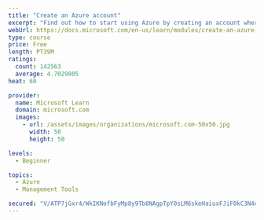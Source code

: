 ```yaml
---
title: "Create an Azure account"
excerpt: "Find out how to start using Azure by creating an account where you’ll see services and personal settings for identity, billing, and preferences."
webUrl: https://docs.microsoft.com/en-us/learn/modules/create-an-azure-account/
type: course
price: Free
length: PT39M
ratings:
  count: 142563
  average: 4.7029805
heat: 60

provider:
  name: Microsoft Learn
  domain: microsoft.com
  images:
    - url: /assets/images/organizations/microsoft.com-50x50.jpg
      width: 50
      height: 50

levels:
  - Beginner

topics:
  - Azure
  - Management Tools

secured: "V/ATP7jGxr4/WkIKNofbFyMp8y9Tb8NAgpTpY0sLM6skeHaiuxFJiF0kC3N4uzCP1MkUS7/6AI5VOEJHlJ+KD5cccdhRW6yc3H/Jinaai21eQrHWxf9JAsTQ2nUYOQOaBhDjZrYT/gg8Aq4imoTIX6FNrjqNFIFPA0ku21aLk8HowViHnuglKxMY1j1yajHNBjJtCK9F2xX+Yk9f4l39vxxzm9/WjtBp+0e1X3HI0s0zlKTYAFeqWPk7hGfcwRveMDeGPJwgmvrL/e+c/9h8LuXsiTr7D6/rcc38js3Z5kBsnApFFhVrQykEYbaWRlIcCD3OLs176JL2yxLJHxk82JqWVCKNcbWiHy9Q1acxK9s5IxuiDtyMuoXXxpU1oYeOOovDLiTjTBI5HOOtZLyAm0DIULaGqg6b5dQqiNt0e8yIug1tP4+qxuWGdksbrgEn;HGja6zhwK8Mcxr32hqLopw=="
---
```


